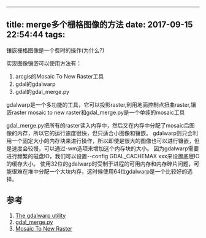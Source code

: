 
---
title: merge多个栅格图像的方法
date: 2017-09-15 22:54:44
tags:
---
        
镶嵌栅格图像是一个费时的操作(为什么?)

实现图像镶嵌可以使用方法有：
1. arcgis的Mosaic To New Raster工具
2. gdal的gdalwarp
3. gdal的gdal_merge.py


gdalwarp是一个多功能的工具，它可以投影raster,利用地面控制点扭曲raster,镶嵌raster
mosaic to new raster和gdal_merge.py是一个单纯的mosaic工具

gdal_merge.py把所有的raster读入内存中，然后又在内存中分配了mosaic后图像的内存，所以它的运行速度很快，但只适合小图像和镶嵌。
gdalwarp则只会利用一个固定大小的内存块来进行操作，所以即使是很大的图像也可以进行镶嵌，但是速度会较慢，可以通过-wm选项来增加这个内存块的大小。
因为gdalwarp需要进行频繁的磁盘IO，我们可以设置--config GDAL_CACHEMAX xxx来设置底层IO的缓存大小。
使用32位的gdalwarp时受制于进程的可用内存和内存碎片问题，可能很难在堆中分配一个大块内存，这时候使用64位gdalwarp是一个比较好的选择。


## 参考
1. [The gdalwarp utility](https://trac.osgeo.org/gdal/wiki/UserDocs/GdalWarp)
2. [gdal_merge.py](http://www.gdal.org/gdal_merge.html)
3. [Mosaic To New Raster](http://desktop.arcgis.com/en/arcmap/10.3/tools/data-management-toolbox/mosaic-to-new-raster.htm)